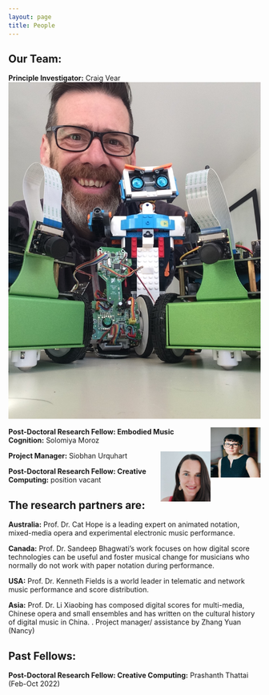 ```yaml
---
layout: page
title: People
---
```


## Our Team:

[//]: # (<img align="right" width="100" height="100" src="/assets/img/cv_robots.jpg">)

**Principle Investigator:** Craig Vear
![Crepe](/assets/img/cv_robots.jpg)
 
 
 
 

<img align="right" width="100" height="100" src="/assets/img/thumbnail_S_Moroz1.jpg">

**Post-Doctoral Research Fellow: Embodied Music Cognition:** Solomiya Moroz
 
 
 
 


<img align="right" width="100" height="100" src="/assets/img/siobhan_thumbnail.jpg">

**Project Manager:** Siobhan Urquhart

 
 
 
 

**Post-Doctoral Research Fellow: Creative Computing:** position vacant 

 
 
 


## The research partners are:

**Australia:** Prof. Dr. Cat Hope is a leading expert on animated notation, mixed-media opera and experimental electronic music performance.

**Canada:** Prof. Dr. Sandeep Bhagwati’s work focuses on how digital score technologies can be useful and foster musical change for musicians who normally do not work with paper notation during performance.

**USA:** Prof. Dr. Kenneth Fields is a world leader in telematic and network music performance and score distribution.

**Asia:** Prof. Dr. Li Xiaobing has composed digital scores for multi-media, Chinese opera and small ensembles and has written on the cultural history of digital music in China. . Project manager/ assistance by Zhang Yuan (Nancy)


## Past Fellows:

**Post-Doctoral Research Fellow: Creative Computing:** Prashanth Thattai (Feb-Oct 2022)